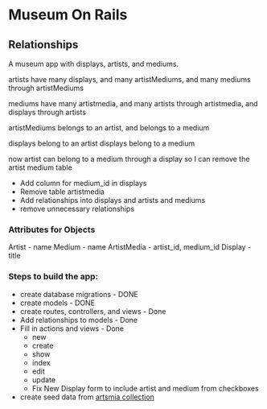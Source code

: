 # Museum On Rails


## Relationships

A museum app with displays, artists, and mediums.

artists have many displays, and many artistMediums, and many
mediums through artistMediums

mediums have many artistmedia, and many artists through artistmedia,
and displays through artists

artistMediums belongs to an artist, and belongs to a medium

displays belong to an artist
displays belong to a medium

now artist can belong to a medium through a display
so I can remove the artist medium table

- Add column for medium_id in displays
- Remove table artistmedia
- Add relationships into displays and artists and mediums
- remove unnecessary relationships

### Attributes for Objects

Artist - name
Medium - name
ArtistMedia - artist_id, medium_id
Display - title

### Steps to build the app:


- create database migrations - DONE
- create models - DONE
- create routes, controllers, and views - Done
- Add relationships to models - Done
- Fill in actions and views - Done
  - new
  - create
  - show
  - index
  - edit
  - update
  - Fix New Display form to include artist and medium from checkboxes
- create seed data from [artsmia collection](https://github.com/artsmia/collection)
